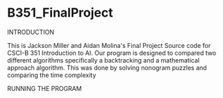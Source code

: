 # B351_FinalProject
INTRODUCTION

This is Jackson Miller and Aidan Molina's Final Project Source code for CSCI-B 351 Introduction to AI. Our program is designed to compared two different algorithms specifically a backtracking and a mathematical approach algorithm. This was done by solving nonogram puzzles and comparing the time complexity

RUNNING THE PROGRAM

